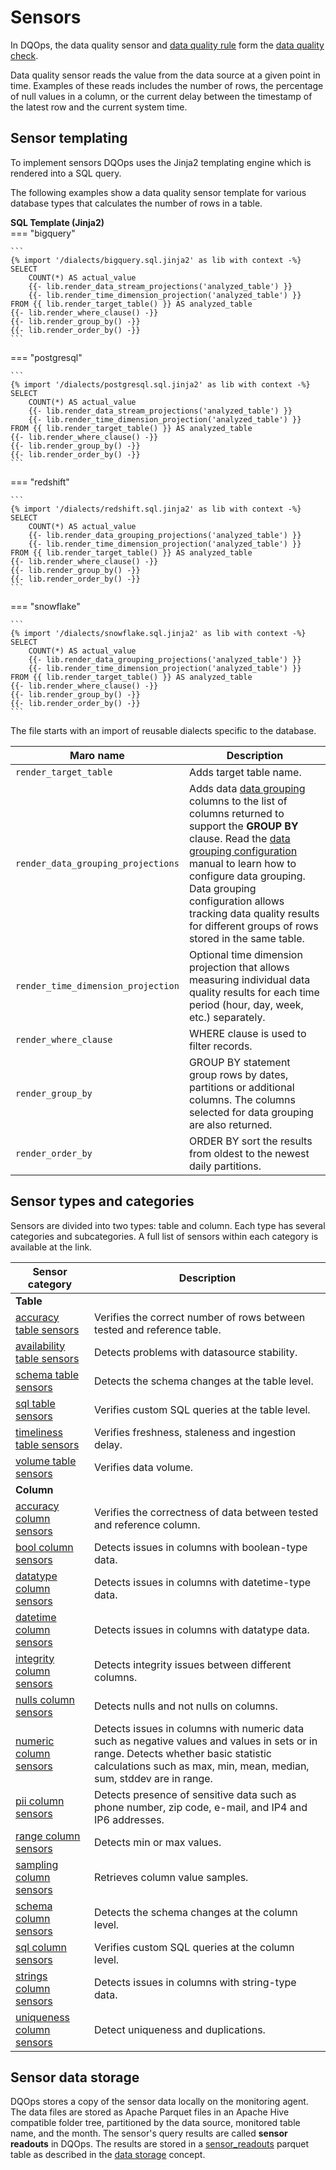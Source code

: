 # Sensors

In DQOps, the data quality sensor and [data quality rule](../rules/rules.md) form the [data quality check](../checks/index.md).

Data quality sensor reads the value from the data source at a given point in time. Examples of these reads includes the
number of rows, the percentage of null values in a column, or the current delay between the timestamp of the latest row
and the current system time.

## Sensor templating

To implement sensors DQOps uses the Jinja2 templating engine which is rendered into a SQL query.

The following examples show a data quality sensor template for various database types that calculates the number of rows
in a table.

**SQL Template (Jinja2)**  
=== "bigquery"

    ```
    {% import '/dialects/bigquery.sql.jinja2' as lib with context -%}
    SELECT
        COUNT(*) AS actual_value
        {{- lib.render_data_stream_projections('analyzed_table') }}
        {{- lib.render_time_dimension_projection('analyzed_table') }}
    FROM {{ lib.render_target_table() }} AS analyzed_table
    {{- lib.render_where_clause() -}}
    {{- lib.render_group_by() -}}
    {{- lib.render_order_by() -}}
    ```
=== "postgresql"

    ```
    {% import '/dialects/postgresql.sql.jinja2' as lib with context -%}
    SELECT
        COUNT(*) AS actual_value
        {{- lib.render_data_stream_projections('analyzed_table') }}
        {{- lib.render_time_dimension_projection('analyzed_table') }}
    FROM {{ lib.render_target_table() }} AS analyzed_table
    {{- lib.render_where_clause() -}}
    {{- lib.render_group_by() -}}
    {{- lib.render_order_by() -}}
    ```
=== "redshift"

    ```
    {% import '/dialects/redshift.sql.jinja2' as lib with context -%}
    SELECT
        COUNT(*) AS actual_value
        {{- lib.render_data_grouping_projections('analyzed_table') }}
        {{- lib.render_time_dimension_projection('analyzed_table') }}
    FROM {{ lib.render_target_table() }} AS analyzed_table
    {{- lib.render_where_clause() -}}
    {{- lib.render_group_by() -}}
    {{- lib.render_order_by() -}}
    ```
=== "snowflake"

    ```
    {% import '/dialects/snowflake.sql.jinja2' as lib with context -%}
    SELECT
        COUNT(*) AS actual_value
        {{- lib.render_data_grouping_projections('analyzed_table') }}
        {{- lib.render_time_dimension_projection('analyzed_table') }}
    FROM {{ lib.render_target_table() }} AS analyzed_table
    {{- lib.render_where_clause() -}}
    {{- lib.render_group_by() -}}
    {{- lib.render_order_by() -}}
    ```
The file starts with an import of reusable dialects specific to the database.


| Maro name                          | Description                                                                                                                                                                                                                                                                                                                                                                                                                  |
|------------------------------------|------------------------------------------------------------------------------------------------------------------------------------------------------------------------------------------------------------------------------------------------------------------------------------------------------------------------------------------------------------------------------------------------------------------------------|
| `render_target_table`              | Adds target table name.                                                                                                                                                                                                                                                                                                                                                                                                      |
| `render_data_grouping_projections` | Adds data [data grouping](../data-grouping/data-grouping.md) columns to the list of columns returned to support the **GROUP BY** clause. Read the [data grouping configuration](../../working-with-dqo/set-up-data-grouping/set-up-data-grouping.md) manual to learn how to configure data grouping. Data grouping configuration allows tracking data quality results for different groups of rows stored in the same table. |
| `render_time_dimension_projection` | Optional time dimension projection that allows measuring individual data quality results for each time period (hour, day, week, etc.) separately.                                                                                                                                                                                                                                                                            |
| `render_where_clause`              | WHERE clause is used to filter records.                                                                                                                                                                                                                                                                                                                                                                                      |
| `render_group_by`                  | GROUP BY statement group rows by dates, partitions or additional columns. The columns selected for data grouping are also returned.                                                                                                                                                                                                                                                                                          |
| `render_order_by`                  | ORDER BY sort the results from oldest to the newest daily partitions.                                                                                                                                                                                                                                                                                                                                                        |


## Sensor types and categories

Sensors are divided into two types: table and column. Each type has several categories and subcategories.
A full list of sensors within each category is available at the link.

| Sensor category                                                                            | Description                                                                                                                                                                                                |
|--------------------------------------------------------------------------------------------|------------------------------------------------------------------------------------------------------------------------------------------------------------------------------------------------------------|
| **Table**                                                                                  |                                                                                                                                                                                                            |
| [accuracy table sensors](../../../reference/sensors/table/accuracy-table-sensors/)         | Verifies the correct number of rows between tested and reference table.                                                                                                                                    |
| [availability table sensors](../../../reference/sensors/table/availability-table-sensors/) | Detects problems with datasource stability.                                                                                                                                                                |
| [schema table sensors](../../../reference/sensors/table/schema-table-sensors/)             | Detects the schema changes at the table level.                                                                                                                                                             |
| [sql table sensors](../../../reference/sensors/table/sql-table-sensors/)                   | Verifies custom SQL queries at the table level.                                                                                                                                                            |
| [timeliness table sensors](../../../reference/sensors/table/timeliness-table-sensors/)     | Verifies freshness, staleness and ingestion delay.                                                                                                                                                         |
| [volume table sensors](../../../reference/sensors/table/volume-table-sensors/)             | Verifies data volume.                                                                                                                                                                                      |
| **Column**                                                                                 |                                                                                                                                                                                                            |
| [accuracy column sensors](../../../reference/sensors/table/accuracy-column-sensors/)       | Verifies the correctness of data between tested and reference column.                                                                                                                                      |
| [bool column sensors](../../../reference/sensors/column/bool-column-sensors/)              | Detects issues in columns with boolean-type data.                                                                                                                                                          |
| [datatype column sensors](../../../reference/sensors/column/ddatatype-column-sensors/)     | Detects issues in columns with datetime-type data.                                                                                                                                                         |
| [datetime column sensors](../../../reference/sensors/column/datetime-column-sensors/)      | Detects issues in columns with datatype data.                                                                                                                                                              |
| [integrity column sensors](../../../reference/sensors/column/integrity-column-sensors/)    | Detects integrity issues between different columns.                                                                                                                                                        |
| [nulls column sensors](../../../reference/sensors/column/nulls-column-sensors/)            | Detects nulls and not nulls on columns.                                                                                                                                                                    |
| [numeric column sensors](../../../reference/sensors/column/numeric-column-sensors/)        | Detects issues in columns with numeric data such as negative values and values in sets or in range. Detects whether basic statistic calculations such as max, min, mean, median, sum, stddev are in range. |
| [pii column sensors](../../../reference/sensors/column/pii-column-sensors/)                | Detects presence of sensitive data such as phone number, zip code, e-mail, and IP4 and IP6 addresses.                                                                                                      |
| [range column sensors](../../../reference/sensors/column/range-column-sensors/)            | Detects min or max values.                                                                                                                                                                                 |
| [sampling column sensors](../../../reference/sensors/column/sampling-column-sensors/)      | Retrieves column value samples.                                                                                                                                                                            |
| [schema column sensors](../../../reference/sensors/column/schema-column-sensors/)          | Detects the schema changes at the column level.                                                                                                                                                            |
| [sql column sensors](../../../reference/sensors/column/sql-column-sensors/)                | Verifies custom SQL queries at the column level.                                                                                                                                                           |
| [strings column sensors](../../../reference/sensors/column/strings-column-sensors/)        | Detects issues in columns with string-type data.                                                                                                                                                           |
| [uniqueness column sensors](../../../reference/sensors/column/uniqueness-column-sensors/)  | Detect uniqueness and duplications.                                                                                                                                                                        |


## Sensor data storage

DQOps stores a copy of the sensor data locally on the monitoring agent. The data files are stored as Apache Parquet files
in an Apache Hive compatible folder tree, partitioned by the data source, monitored table name, and the month.
The sensor's query results are called **sensor readouts** in DQOps. The results are stored
in a [sensor_readouts](../../reference/parquetfiles/sensor_readouts.md) parquet table as described in
the [data storage](../data-storage/data-storage.md) concept.


